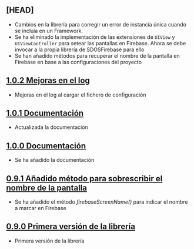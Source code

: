 ## [HEAD]

- Cambios en la librería para corregir un error de instancia única cuando se incluia en un Framework.
- Se ha eliminado la implementación de las extensiones de `UIView` y `UIViewController` para setear las pantallas en Firebase. Ahora se debe invocar a la propia librería de SDOSFirebase para ello
- Se han añadido métodos para recuperar el nombre de la pantalla en Firebase en base a las configuraciones del proyecto

## [1.0.2 Mejoras en el log](https://github.com/SDOSLabs/SDOSFirebase/tree/v1.0.2)

- Mejoras en el log al cargar el fichero de configuración

## [1.0.1 Documentación](https://github.com/SDOSLabs/SDOSFirebase/tree/v1.0.1)

- Actualizada la documentación

## [1.0.0 Documentación](https://github.com/SDOSLabs/SDOSFirebase/tree/v1.0.0)

- Se ha añadido la documentación

## [0.9.1 Añadido método para sobrescribir el nombre de la pantalla](https://github.com/SDOSLabs/SDOSFirebase/tree/v0.9.1)

- Se ha añadido el método _firebaseScreenName()_ para indicar el nombre a marcar en Firebase

## [0.9.0 Primera versión de la librería](https://github.com/SDOSLabs/SDOSFirebase/tree/v0.9.0)

- Primera versión de la librería
